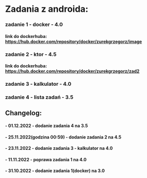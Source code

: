 # Zadania z androida:

### zadanie 1 - docker - 4.0
#### link do dockerhuba: https://hub.docker.com/repository/docker/zurekgrzegorz/image

### zadanie 2 - ktor - 4.5
#### link do dockerhuba: https://hub.docker.com/repository/docker/zurekgrzegorz/zad2

### zadanie 3 - kalkulator - 4.0

### zadanie 4 - lista zadań - 3.5


## Changelog:

#### - 01.12.2022 - dodanie zadania 4 na 3.5

#### - 25.11.2022(godzina 00:59) - dodanie zadania 2 na 4.5

#### - 23.11.2022 - dodanie zadania 3 - kalkulator na 4.0

#### - 11.11.2022 - poprawa zadania 1 na 4.0

#### - 31.10.2022 - dodanie zadania 1(docker) na 3.0